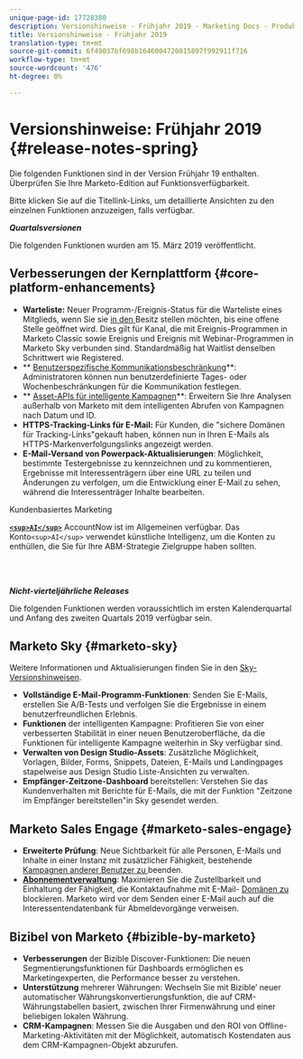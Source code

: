 ```yaml
---
unique-page-id: 17728380
description: Versionshinweise - Frühjahr 2019 - Marketing Docs - Produktdokumentation
title: Versionshinweise - Frühjahr 2019
translation-type: tm+mt
source-git-commit: 6f49037bf698b1646004720815897f992911f716
workflow-type: tm+mt
source-wordcount: '476'
ht-degree: 0%

---
```



# Versionshinweise: Frühjahr 2019 {#release-notes-spring}

Die folgenden Funktionen sind in der Version Frühjahr 19 enthalten. Überprüfen Sie Ihre Marketo-Edition auf Funktionsverfügbarkeit.

Bitte klicken Sie auf die Titellink-Links, um detaillierte Ansichten zu den einzelnen Funktionen anzuzeigen, falls verfügbar.

***Quartalsversionen***

Die folgenden Funktionen wurden am 15. März 2019 veröffentlicht.

## Verbesserungen der Kernplattform {#core-platform-enhancements}

* **Warteliste:** Neuer Programm-/Ereignis-Status für die Warteliste eines Mitglieds, wenn Sie sie  [in den ](../../product-docs/core-marketo-concepts/smart-campaigns/program-flow-actions/change-program-status.md) Besitz stellen möchten, bis eine offene Stelle geöffnet wird. Dies gilt für Kanal, die mit Ereignis-Programmen in Marketo Classic sowie Ereignis und Ereignis mit Webinar-Programmen in Marketo Sky verbunden sind. Standardmäßig hat Waitlist denselben Schrittwert wie Registered.
* ** [Benutzerspezifische Kommunikationsbeschränkung](../../product-docs/administration/email-setup/enable-communication-limits.md)**: Administratoren können nun benutzerdefinierte Tages- oder Wochenbeschränkungen für die Kommunikation festlegen.
* ** [Asset-APIs für intelligente Kampagnen](http://developers.marketo.com/rest-api/assets/campaigns/)**: Erweitern Sie Ihre Analysen außerhalb von Marketo mit dem intelligenten Abrufen von Kampagnen nach Datum und ID.
* **HTTPS-Tracking-Links für E-Mail:** Für Kunden, die &quot;sichere Domänen für Tracking-Links&quot;gekauft haben, können nun in Ihren E-Mails als HTTPS-Markenverfolgungslinks angezeigt werden.
* **E-Mail-Versand von Powerpack-Aktualisierungen**: Möglichkeit, bestimmte Testergebnisse zu kennzeichnen und zu kommentieren, Ergebnisse mit Interessenträgern über eine URL zu teilen und Änderungen zu verfolgen, um die Entwicklung einer E-Mail zu sehen, während die Interessenträger Inhalte bearbeiten.

Kundenbasiertes Marketing

**[`<sup>AI</sup>`](../../product-docs/account-based-marketing/account-profiling/account-profiling-ranking-and-tuning.md)** AccountNow ist im Allgemeinen verfügbar. Das Konto`<sup>AI</sup>` verwendet künstliche Intelligenz, um die Konten zu enthüllen, die Sie für Ihre ABM-Strategie Zielgruppe haben sollten.

<br> 

***Nicht-vierteljährliche Releases***

Die folgenden Funktionen werden voraussichtlich im ersten Kalenderquartal und Anfang des zweiten Quartals 2019 verfügbar sein.

## Marketo Sky {#marketo-sky}

Weitere Informationen und Aktualisierungen finden Sie in den [Sky-Versionshinweisen](https://help.marketo.com/hc/en-us/articles/360015760534-Q1-Releases).

* **Vollständige E-Mail-Programm-Funktionen**: Senden Sie E-Mails, erstellen Sie A/B-Tests und verfolgen Sie die Ergebnisse in einem benutzerfreundlichen Erlebnis.
* **Funktionen** der intelligenten Kampagne: Profitieren Sie von einer verbesserten Stabilität in einer neuen Benutzeroberfläche, da die Funktionen für intelligente Kampagne weiterhin in Sky verfügbar sind.
* **Verwalten von Design Studio-Assets**: Zusätzliche Möglichkeit, Vorlagen, Bilder, Forms, Snippets, Dateien, E-Mails und Landingpages stapelweise aus Design Studio Liste-Ansichten zu verwalten.
* **Empfänger-Zeitzone-Dashboard** bereitstellen: Verstehen Sie das Kundenverhalten mit Berichte für E-Mails, die mit der Funktion &quot;Zeitzone im Empfänger bereitstellen&quot;in Sky gesendet werden.

## Marketo Sales Engage {#marketo-sales-engage}

* **Erweiterte Prüfung**: Neue Sichtbarkeit für alle Personen, E-Mails und  [](../../product-docs/marketo-sales-connect/templates/view-template-list-as-a-another-user.md) Inhalte in einer Instanz mit zusätzlicher Fähigkeit, bestehende  [Kampagnen anderer Benutzer zu ](../../product-docs/marketo-sales-connect/campaigns/view-campaigns-list-as-another-user.md)beenden.
* **[Abonnementverwaltung](../../product-docs/marketo-sales-connect/email/unsubscribes/marketo-unsubscribe-check.md)**: Maximieren Sie die Zustellbarkeit und Einhaltung der Fähigkeit, die Kontaktaufnahme mit E-Mail- [Domänen zu ](../../product-docs/marketo-sales-connect/admin/blocked-domains.md) blockieren. Marketo wird vor dem Senden einer E-Mail auch auf die Interessentendatenbank für Abmeldevorgänge verweisen.

## Bizibel von Marketo {#bizible-by-marketo}

* **Verbesserungen** der Bizible Discover-Funktionen: Die neuen Segmentierungsfunktionen für Dashboards ermöglichen es Marketingexperten, die Performance besser zu verstehen.
* **Unterstützung** mehrerer Währungen: Wechseln Sie mit Bizible’ neuer automatischer Währungskonvertierungsfunktion, die auf CRM-Währungstabellen basiert, zwischen Ihrer Firmenwährung und einer beliebigen lokalen Währung.
* **CRM-Kampagnen**: Messen Sie die Ausgaben und den ROI von Offline-Marketing-Aktivitäten mit der Möglichkeit, automatisch Kostendaten aus dem CRM-Kampagnen-Objekt abzurufen.

